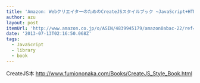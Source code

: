 ```yaml
---
title: 'Amazon: WebクリエイターのためのCreateJSスタイルブック ~JavaScript+HTML5で作るアニメーション/インタラクティブコンテンツ~ (Web Designing Books) [単行本（ソフトカバー）]: 野中 文雄'
author: azu
layout: post
itemUrl: 'http://www.amazon.co.jp/o/ASIN/4839945179/amazon0abac-22/ref=nosim'
date: '2013-07-13T02:16:50.068Z'
tags:
  - JavaScript
  - library
  - book
---
```

CreateJS本
http://www.fumiononaka.com/Books/CreateJS_Style_Book.html
